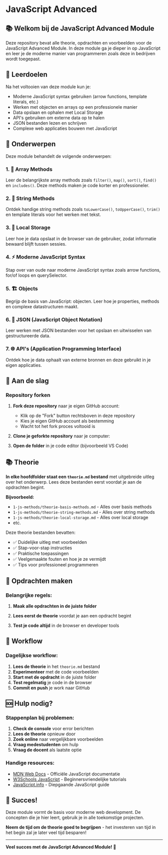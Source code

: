# JavaScript Advanced

## 📚 Welkom bij de JavaScript Advanced Module

Deze repository bevat alle theorie, opdrachten en voorbeelden voor de JavaScript Advanced Module. In deze module ga je dieper in op JavaScript en leer je de moderne manier van programmeren zoals deze in bedrijven wordt toegepast.

## 🎯 Leerdoelen

Na het voltooien van deze module kun je:
- Moderne JavaScript syntax gebruiken (arrow functions, template literals, etc.)
- Werken met objecten en arrays op een professionele manier
- Data opslaan en ophalen met Local Storage
- API's gebruiken om externe data op te halen
- JSON bestanden lezen en schrijven
- Complexe web applicaties bouwen met JavaScript

## 📖 Onderwerpen

Deze module behandelt de volgende onderwerpen:

### 1. 🔧 Array Methods
Leer de belangrijkste array methods zoals `filter()`, `map()`, `sort()`, `find()` en `includes()`. Deze methods maken je code korter en professioneler.

### 2. 📝 String Methods  
Ontdek handige string methods zoals `toLowerCase()`, `toUpperCase()`, `trim()` en template literals voor het werken met tekst.

### 3. 💾 Local Storage
Leer hoe je data opslaat in de browser van de gebruiker, zodat informatie bewaard blijft tussen sessies.

### 4. ⚡ Moderne JavaScript Syntax
Stap over van oude naar moderne JavaScript syntax zoals arrow functions, for/of loops en querySelector.

### 5. 🏗️ Objects
Begrijp de basis van JavaScript: objecten. Leer hoe je properties, methods en complexe datastructuren maakt.

### 6. 📄 JSON (JavaScript Object Notation)
Leer werken met JSON bestanden voor het opslaan en uitwisselen van gestructureerde data.

### 7. 🌐 API's (Application Programming Interface)
Ontdek hoe je data ophaalt van externe bronnen en deze gebruikt in je eigen applicaties.


## 🚀 Aan de slag

### Repository forken

1. **Fork deze repository** naar je eigen GitHub account:
   - Klik op de "Fork" button rechtsboven in deze repository
   - Kies je eigen GitHub account als bestemming
   - Wacht tot het fork proces voltooid is

2. **Clone je geforkte repository** naar je computer:

3. **Open de folder** in je code editor (bijvoorbeeld VS Code)


## 📚 Theorie

**In elke hoofdfolder staat een `theorie.md` bestand** met uitgebreide uitleg over het onderwerp. Lees deze bestanden eerst voordat je aan de opdrachten begint.

**Bijvoorbeeld:**
- `1-js-methods/theorie-basis-methods.md` - Alles over basis methods
- `1-js-methods/theorie-string-methods.md` - Alles over string methods  
- `1-js-methods/theorie-local-storage.md` - Alles over local storage
- etc.

Deze theorie bestanden bevatten:
- ✅ Duidelijke uitleg met voorbeelden
- ✅ Stap-voor-stap instructies
- ✅ Praktische toepassingen
- ✅ Veelgemaakte fouten en hoe je ze vermijdt
- ✅ Tips voor professioneel programmeren

## 📝 Opdrachten maken

### Belangrijke regels:

1. **Maak alle opdrachten in de juiste folder**

2. **Lees eerst de theorie** voordat je aan een opdracht begint

3. **Test je code altijd** in de browser en developer tools


## 🔄 Workflow

### Dagelijkse workflow:

1. **Lees de theorie** in het `theorie.md` bestand
2. **Experimenteer** met de code voorbeelden
3. **Start met de opdracht** in de juiste folder
4. **Test regelmatig** je code in de browser
5. **Commit en push** je work naar GitHub

## 🆘 Hulp nodig?

### Stappenplan bij problemen:

1. **Check de console** voor error berichten
2. **Lees de theorie** opnieuw door
3. **Zoek online** naar vergelijkbare voorbeelden
4. **Vraag medestudenten** om hulp
5. **Vraag de docent** als laatste optie

### Handige resources:

- [MDN Web Docs](https://developer.mozilla.org/en-US/docs/Web/JavaScript) - Officiële JavaScript documentatie
- [W3Schools JavaScript](https://www.w3schools.com/js/) - Beginnersvriendelijke tutorials
- [JavaScript.info](https://javascript.info/) - Diepgaande JavaScript guide

## 🏁 Succes!

Deze module vormt de basis voor moderne web development. De concepten die je hier leert, gebruik je in alle toekomstige projecten. 

**Neem de tijd om de theorie goed te begrijpen** - het investeren van tijd in het begin zal je later veel tijd besparen!

---

**Veel succes met de JavaScript Advanced Module! 🚀**
